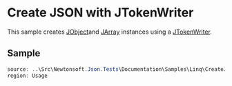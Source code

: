 ﻿# Create JSON with JTokenWriter

This sample creates [JObject](/API/newtonsoft/json/linq/jobject/)and [JArray](/API/newtonsoft/json/linq/jarray/) instances using a [JTokenWriter](/API/newtonsoft/json/linq/jtokenwriter/).

## Sample

```csharp Usage
source: ..\Src\Newtonsoft.Json.Tests\Documentation\Samples\Linq\CreateJsonJTokenWriter.cs
region: Usage
```
